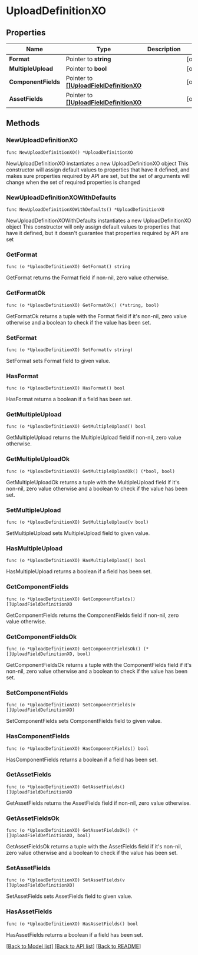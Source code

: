 # UploadDefinitionXO

## Properties

Name | Type | Description | Notes
------------ | ------------- | ------------- | -------------
**Format** | Pointer to **string** |  | [optional] 
**MultipleUpload** | Pointer to **bool** |  | [optional] 
**ComponentFields** | Pointer to [**[]UploadFieldDefinitionXO**](UploadFieldDefinitionXO.md) |  | [optional] 
**AssetFields** | Pointer to [**[]UploadFieldDefinitionXO**](UploadFieldDefinitionXO.md) |  | [optional] 

## Methods

### NewUploadDefinitionXO

`func NewUploadDefinitionXO() *UploadDefinitionXO`

NewUploadDefinitionXO instantiates a new UploadDefinitionXO object
This constructor will assign default values to properties that have it defined,
and makes sure properties required by API are set, but the set of arguments
will change when the set of required properties is changed

### NewUploadDefinitionXOWithDefaults

`func NewUploadDefinitionXOWithDefaults() *UploadDefinitionXO`

NewUploadDefinitionXOWithDefaults instantiates a new UploadDefinitionXO object
This constructor will only assign default values to properties that have it defined,
but it doesn't guarantee that properties required by API are set

### GetFormat

`func (o *UploadDefinitionXO) GetFormat() string`

GetFormat returns the Format field if non-nil, zero value otherwise.

### GetFormatOk

`func (o *UploadDefinitionXO) GetFormatOk() (*string, bool)`

GetFormatOk returns a tuple with the Format field if it's non-nil, zero value otherwise
and a boolean to check if the value has been set.

### SetFormat

`func (o *UploadDefinitionXO) SetFormat(v string)`

SetFormat sets Format field to given value.

### HasFormat

`func (o *UploadDefinitionXO) HasFormat() bool`

HasFormat returns a boolean if a field has been set.

### GetMultipleUpload

`func (o *UploadDefinitionXO) GetMultipleUpload() bool`

GetMultipleUpload returns the MultipleUpload field if non-nil, zero value otherwise.

### GetMultipleUploadOk

`func (o *UploadDefinitionXO) GetMultipleUploadOk() (*bool, bool)`

GetMultipleUploadOk returns a tuple with the MultipleUpload field if it's non-nil, zero value otherwise
and a boolean to check if the value has been set.

### SetMultipleUpload

`func (o *UploadDefinitionXO) SetMultipleUpload(v bool)`

SetMultipleUpload sets MultipleUpload field to given value.

### HasMultipleUpload

`func (o *UploadDefinitionXO) HasMultipleUpload() bool`

HasMultipleUpload returns a boolean if a field has been set.

### GetComponentFields

`func (o *UploadDefinitionXO) GetComponentFields() []UploadFieldDefinitionXO`

GetComponentFields returns the ComponentFields field if non-nil, zero value otherwise.

### GetComponentFieldsOk

`func (o *UploadDefinitionXO) GetComponentFieldsOk() (*[]UploadFieldDefinitionXO, bool)`

GetComponentFieldsOk returns a tuple with the ComponentFields field if it's non-nil, zero value otherwise
and a boolean to check if the value has been set.

### SetComponentFields

`func (o *UploadDefinitionXO) SetComponentFields(v []UploadFieldDefinitionXO)`

SetComponentFields sets ComponentFields field to given value.

### HasComponentFields

`func (o *UploadDefinitionXO) HasComponentFields() bool`

HasComponentFields returns a boolean if a field has been set.

### GetAssetFields

`func (o *UploadDefinitionXO) GetAssetFields() []UploadFieldDefinitionXO`

GetAssetFields returns the AssetFields field if non-nil, zero value otherwise.

### GetAssetFieldsOk

`func (o *UploadDefinitionXO) GetAssetFieldsOk() (*[]UploadFieldDefinitionXO, bool)`

GetAssetFieldsOk returns a tuple with the AssetFields field if it's non-nil, zero value otherwise
and a boolean to check if the value has been set.

### SetAssetFields

`func (o *UploadDefinitionXO) SetAssetFields(v []UploadFieldDefinitionXO)`

SetAssetFields sets AssetFields field to given value.

### HasAssetFields

`func (o *UploadDefinitionXO) HasAssetFields() bool`

HasAssetFields returns a boolean if a field has been set.


[[Back to Model list]](../README.md#documentation-for-models) [[Back to API list]](../README.md#documentation-for-api-endpoints) [[Back to README]](../README.md)


